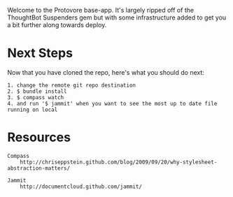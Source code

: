 Welcome to the Protovore base-app.
It's largely ripped off of the ThoughtBot Suspenders gem but with some infrastructure added to get you a bit further along towards deploy.


Next Steps
===========
Now that you have cloned the repo, here's what you should do next:

	1. change the remote git repo destination
	2. $ bundle install
	3. $ compass watch
	4. and run '$ jammit' when you want to see the most up to date file running on local



Resources
==========
	Compass
		http://chriseppstein.github.com/blog/2009/09/20/why-stylesheet-abstraction-matters/

	Jammit
		http://documentcloud.github.com/jammit/